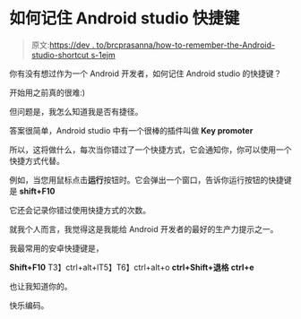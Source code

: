 # 如何记住 Android studio 快捷键

> 原文:[https://dev . to/brcprasanna/how-to-remember-the-Android-studio-shortcut s-1ejm](https://dev.to/brcprasanna/how-to-remember-the-android-studio-shortcuts-1ejm)

你有没有想过作为一个 Android 开发者，如何记住 Android studio 的快捷键？

开始用之前真的很难:)

但问题是，我怎么知道我是否有捷径。

答案很简单，Android studio 中有一个很棒的插件叫做 **Key promoter**

所以，这将做什么，每次当你错过了一个快捷方式，它会通知你，你可以使用一个快捷方式代替。

例如，当您用鼠标点击**运行**按钮时。它会弹出一个窗口，告诉你运行按钮的快捷键是 **shift+F10**

它还会记录你错过使用快捷方式的次数。

就我个人而言，我觉得这是我能给 Android 开发者的最好的生产力提示之一。

我最常用的安卓快捷键是，

**Shift+F10**
T3】ctrl+alt+lT5】T6】ctrl+alt+o
**ctrl+Shift+退格**
**ctrl+e**

也让我知道你的。

快乐编码。